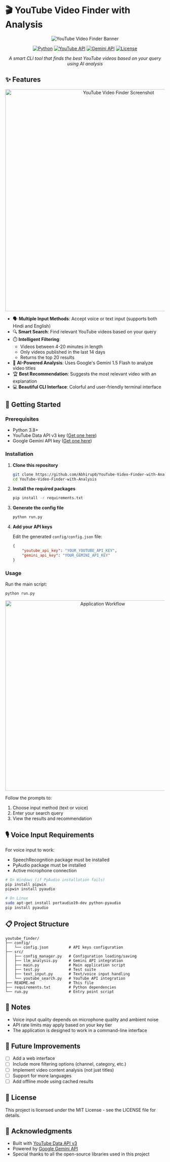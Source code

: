 # 🎬 YouTube Video Finder with Analysis

<div align="center">

![YouTube Video Finder Banner](https://img.shields.io/badge/YouTube%20Video%20Finder-AI%20Powered-red?style=for-the-badge&logo=youtube)

[![Python](https://img.shields.io/badge/Python-3.8+-blue.svg?logo=python&logoColor=white)](https://www.python.org/)
[![YouTube API](https://img.shields.io/badge/YouTube%20Data-API%20v3-red.svg?logo=youtube)](https://developers.google.com/youtube/v3)
[![Gemini API](https://img.shields.io/badge/Google-Gemini%20API-blue.svg?logo=google&logoColor=white)](https://ai.google.dev/gemini-api)
[![License](https://img.shields.io/badge/License-MIT-green.svg)](LICENSE)

*A smart CLI tool that finds the best YouTube videos based on your query using AI analysis*

</div>

## ✨ Features

<div align="center">
  <img src="https://raw.githubusercontent.com/Abhirup0/YouTube-Video-Finder-with-Analysis/main/docs/screenshot.png" alt="YouTube Video Finder Screenshot" width="700">
</div>

- 🗣️ **Multiple Input Methods**: Accept voice or text input (supports both Hindi and English)
- 🔍 **Smart Search**: Find relevant YouTube videos based on your query
- ⏱️ **Intelligent Filtering**:
  - Videos between 4-20 minutes in length
  - Only videos published in the last 14 days
  - Returns the top 20 results
- 🧠 **AI-Powered Analysis**: Uses Google's Gemini 1.5 Flash to analyze video titles
- 🏆 **Best Recommendation**: Suggests the most relevant video with an explanation
- 💻 **Beautiful CLI Interface**: Colorful and user-friendly terminal interface

## 🚀 Getting Started

### Prerequisites

- Python 3.8+
- YouTube Data API v3 key ([Get one here](https://console.cloud.google.com/apis/library/youtube.googleapis.com))
- Google Gemini API key ([Get one here](https://ai.google.dev/))

### Installation

1. **Clone this repository**
   ```bash
   git clone https://github.com/Abhirup0/YouTube-Video-Finder-with-Analysis.git
   cd YouTube-Video-Finder-with-Analysis
   ```

2. **Install the required packages**
   ```bash
   pip install -r requirements.txt
   ```

3. **Generate the config file**
   ```bash
   python run.py
   ```

4. **Add your API keys**
   
   Edit the generated `config/config.json` file:
   ```json
   {
       "youtube_api_key": "YOUR_YOUTUBE_API_KEY",
       "gemini_api_key": "YOUR_GEMINI_API_KEY"
   }
   ```

### Usage

Run the main script:
```bash
python run.py
```

<div align="center">
  <img src="https://raw.githubusercontent.com/Abhirup0/YouTube-Video-Finder-with-Analysis/main/docs/workflow.gif" alt="Application Workflow" width="600">
</div>

Follow the prompts to:
1. Choose input method (text or voice)
2. Enter your search query
3. View the results and recommendation

## 🎙️ Voice Input Requirements

For voice input to work:
- SpeechRecognition package must be installed
- PyAudio package must be installed
- Active microphone connection

```bash
# On Windows (if PyAudio installation fails)
pip install pipwin
pipwin install pyaudio

# On Linux
sudo apt-get install portaudio19-dev python-pyaudio
pip install pyaudio
```

## 📋 Project Structure

```
youtube_finder/
├── config/
│   └── config.json         # API keys configuration
├── src/
│   ├── config_manager.py   # Configuration loading/saving
│   ├── llm_analysis.py     # Gemini API integration
│   ├── main.py             # Main application script
│   ├── test.py             # Test suite
│   ├── text_input.py       # Text/voice input handling
│   └── youtube_search.py   # YouTube API integration
├── README.md               # This file
├── requirements.txt        # Python dependencies
└── run.py                  # Entry point script
```

## 📝 Notes

- Voice input quality depends on microphone quality and ambient noise
- API rate limits may apply based on your key tier
- The application is designed to work in a command-line interface

## 🔮 Future Improvements

- [ ] Add a web interface
- [ ] Include more filtering options (channel, category, etc.)
- [ ] Implement video content analysis (not just titles)
- [ ] Support for more languages
- [ ] Add offline mode using cached results

## 📄 License

This project is licensed under the MIT License - see the LICENSE file for details.

## 🙏 Acknowledgments

- Built with [YouTube Data API v3](https://developers.google.com/youtube/v3)
- Powered by [Google Gemini API](https://ai.google.dev/)
- Special thanks to all the open-source libraries used in this project 